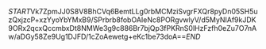 $START$Vk7ZpmJJ0S8V8BhCVq6BemtLLg0rbMCMziSvgrFXQr8pyDn05SH5uzQxjzcP+xzYyoYbYMxB9/SPrbrb8fobOAIeNc8PORgvwlyV/d5MyNIAf9kJDK9ORx2qcxQccmbxDt8NMWe3g9c886Br7bjQp3fPKRnS0lHzFzfh0eZu7O7nAw/aDGy58Ze9Ug1DJFD/1cZoAewetg+eKc1be73doA==$END$
